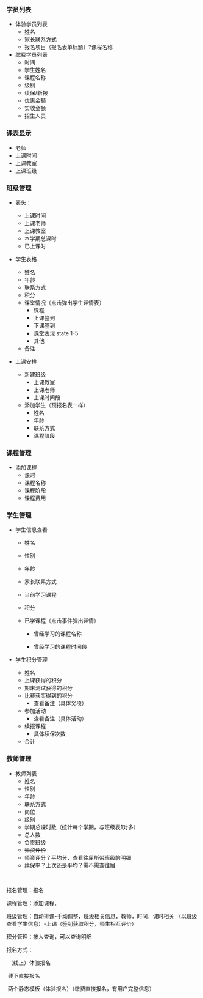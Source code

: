 ### 学员列表

- 体验学员列表
  - 姓名
  - 家长联系方式
  - 报名项目（报名表单标题）?课程名称
- 缴费学员列表
  - 时间
  - 学生姓名
  - 课程名称
  - 级别
  - 续保/新报
  - 优惠金额
  - 实收金额
  - 招生人员

### 课表显示

- 老师
- 上课时间
- 上课教室
- 上课班级

### 班级管理

- 表头：
  - 上课时间
  - 上课老师
  - 上课教室
  - 本学期总课时
  - 已上课时
- 学生表格
  - 姓名
  - 年龄
  - 联系方式
  - 积分
  - 课堂情况（点击弹出学生详情表）
    - 课程
    - 上课签到
    - 下课签到
    - 课堂表现  state 1-5
    - 其他
  - 备注

- 上课安排
  - 新建班级
    - 上课教室
    - 上课老师
    - 上课时间段
  - 添加学生（预报名表一样）
    - 姓名
    - 年龄
    - 联系方式
    - 课程阶段

### 课程管理

- 添加课程
  - 课时
  - 课程名称
  - 课程阶段
  - 课程费用

### 学生管理

- 学生信息查看

  - 姓名

  - 性别

  - 年龄

  - 家长联系方式

  - 当前学习课程

  - 积分

  - 已学课程（点击事件弹出详情）

    - 曾经学习的课程名称

    - 曾经学习的课程时间段

- 学生积分管理
  - 姓名
  - 上课获得的积分
  - 期末测试获得的积分
  - 比赛获奖得到的积分
    - 查看备注（具体奖项）
  - 参加活动
    - 查看备注（具体活动）
  - 续报课程
    - 具体续保次数
  - 合计

### 教师管理

- 教师列表
  - 姓名
  - 性别
  - 年龄
  - 联系方式
  - 岗位
  - 级别
  - 学期总课时数（统计每个学期，与班级表1对多）
  - 总人数
  - 负责班级
  - ~~师资评价~~ 
  - 师资评分？平均分，查看往届所带班级的明细
  - 续保率？上次还是平均？需不需查往届

​    



报名管理：报名

课程管理：添加课程、

班级管理：自动排课-手动调整，班级相关信息，教师，时间，课时相关 （以班级查看学生信息）-上课（签到获取积分，师生相互评价）

积分管理：按人查询，可以查询明细

 

 

报名方式：

​    （线上）体验报名

​    线下直接报名

​    两个静态模板（体验报名）（缴费直接报名，有用户完整信息）

 

 